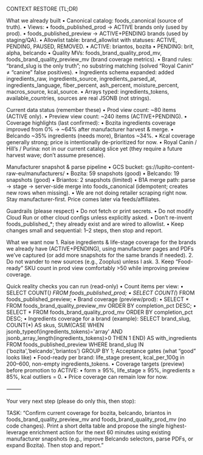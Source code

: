 CONTEXT RESTORE (TL;DR)

What we already built
	•	Canonical catalog: foods_canonical (source of truth).
	•	Views:
	•	foods_published_prod → ACTIVE brands only (used by prod).
	•	foods_published_preview → ACTIVE+PENDING brands (used by staging/QA).
	•	Allowlist table: brand_allowlist with statuses: ACTIVE, PENDING, PAUSED, REMOVED.
	•	ACTIVE: briantos, bozita
	•	PENDING: brit, alpha, belcando
	•	Quality MVs: foods_brand_quality_prod_mv, foods_brand_quality_preview_mv (brand coverage metrics).
	•	Brand rules: “brand_slug is the only truth”; no substring matching (solved “Royal Canin” ≠ “canine” false positives).
	•	Ingredients schema expanded: added ingredients_raw, ingredients_source, ingredients_parsed_at, ingredients_language, fiber_percent, ash_percent, moisture_percent, macros_source, kcal_source.
	•	Arrays typed: ingredients_tokens, available_countries, sources are real JSONB (not strings).

Current data status (remember these)
	•	Prod view count: ~80 items (ACTIVE only).
	•	Preview view count: ~240 items (ACTIVE+PENDING).
	•	Coverage highlights (last confirmed):
	•	Bozita ingredients coverage improved from 0% → ~64% after manufacturer harvest & merge.
	•	Belcando ~35% ingredients (needs more), Briantos ~34%.
	•	Kcal coverage generally strong; price is intentionally de-prioritized for now.
	•	Royal Canin / Hill’s / Purina: not in our current catalog slice yet (they require a future harvest wave; don’t assume presence).

Manufacturer snapshot & parse pipeline
	•	GCS bucket: gs://lupito-content-raw-eu/manufacturers/
	•	Bozita: 59 snapshots (good)
	•	Belcando: 19 snapshots (good)
	•	Briantos: 2 snapshots (limited)
	•	B1A merge path: parse → stage → server-side merge into foods_canonical (idempotent; creates new rows when missing).
	•	We are not doing retailer scraping right now. Stay manufacturer-first. Price comes later via feeds/affiliates.

Guardrails (please respect)
	•	Do not fetch or print secrets.
	•	Do not modify Cloud Run or other cloud configs unless explicitly asked.
	•	Don’t re-invent foods_published_*; they already exist and are wired to allowlist.
	•	Keep changes small and sequential: 1–2 steps, then stop and report.

What we want now
	1.	Raise ingredients & life-stage coverage for the brands we already have (ACTIVE+PENDING), using manufacturer pages and PDFs we’ve captured (or add more snapshots for the same brands if needed).
	2.	Do not wander to new sources (e.g., Zooplus) unless I ask.
	3.	Keep “Food-ready” SKU count in prod view comfortably >50 while improving preview coverage.

Quick reality checks you can run (read-only)
	•	Count items per view:
	•	SELECT COUNT(*) FROM foods_published_prod;
	•	SELECT COUNT(*) FROM foods_published_preview;
	•	Brand coverage (preview/prod):
	•	SELECT * FROM foods_brand_quality_preview_mv ORDER BY completion_pct DESC;
	•	SELECT * FROM foods_brand_quality_prod_mv ORDER BY completion_pct DESC;
	•	Ingredients coverage for a brand (example):
    SELECT brand_slug,
       COUNT(*) AS skus,
       SUM(CASE WHEN jsonb_typeof(ingredients_tokens)='array' AND jsonb_array_length(ingredients_tokens)>0 THEN 1 END) AS with_ingredients
FROM foods_published_preview
WHERE brand_slug IN ('bozita','belcando','briantos')
GROUP BY 1;
Acceptance gates (what “good” looks like)
	•	Food-ready per brand: life_stage present, kcal_per_100g in 200–600, non-empty ingredients_tokens.
	•	Coverage targets (preview) before promotion to ACTIVE:
	•	form ≥ 95%, life_stage ≥ 95%, ingredients ≥ 85%, kcal outliers = 0.
	•	Price coverage can remain low for now.

⸻

Your very next step (please do only this, then stop):

TASK: “Confirm current coverage for bozita, belcando, briantos in foods_brand_quality_preview_mv and foods_brand_quality_prod_mv (no code changes). Print a short delta table and propose the single highest-leverage enrichment action for the next 60 minutes using existing manufacturer snapshots (e.g., improve Belcando selectors, parse PDFs, or expand Bozita). Then stop and report.”